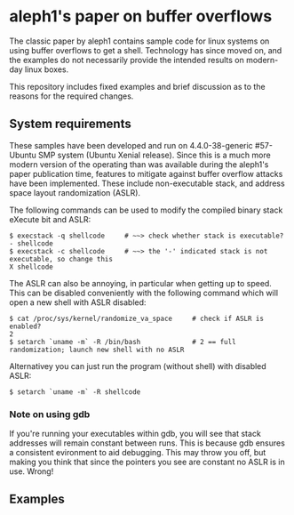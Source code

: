 # aleph1's paper on buffer overflows

The classic paper by aleph1 contains sample code for linux systems
on using buffer overflows to get a shell. Technology has since 
moved on, and the examples do not necessarily provide the intended
results on modern-day linux boxes.

This repository includes fixed examples and brief discussion as to 
the reasons for the required changes.

## System requirements

These samples have been developed and run on 4.4.0-38-generic #57-Ubuntu SMP system (Ubuntu Xenial release). Since this is a much more modern version of the operating than was available during the aleph1's paper publication time, features to mitigate against buffer overflow attacks have been implemented. These include non-executable stack, and address space layout randomization (ASLR).

The following commands can be used to modify the compiled binary stack eXecute bit and ASLR:
```
$ execstack -q shellcode     # ~~> check whether stack is executable?
- shellcode  
$ execstack -c shellcode     # ~~> the '-' indicated stack is not executable, so change this
X shellcode

```
The ASLR can also be annoying, in particular when getting up to speed. This can be disabled conveniently with the following command which will open a new shell with ASLR disabled:
```
$ cat /proc/sys/kernel/randomize_va_space     # check if ASLR is enabled?
2
$ setarch `uname -m` -R /bin/bash             # 2 == full randomization; launch new shell with no ASLR
```
Alternativey you can just run the program (without shell) with disabled ASLR:
```
$ setarch `uname -m` -R shellcode
```
### Note on using gdb
If you're running your executables within gdb, you will see that stack addresses will remain constant between runs. This is because gdb ensures a consistent evironment to aid debugging. This may throw you off, but making you think that since the pointers you see are constant no ASLR is in use. Wrong!

## Examples
